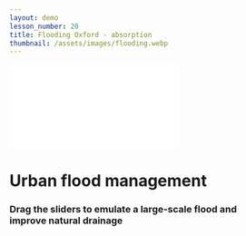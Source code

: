 ```yaml
---
layout: demo
lesson_number: 20
title: Flooding Oxford - absorption
thumbnail: /assets/images/flooding.webp
---
```


<!-- Simulation -->
<iframe id="simB" class="sim" src="/sim/?preset=floodingOxford&story&no_ui&lite" frameborder="0" loading="lazy"></iframe>

<!-- Sliders -->
<div style="display:flex;flex-direction:column;row-gap:10dvh;">
<div>
    <h1>Urban flood management</h1>
    <h3>Drag the sliders to emulate a large-scale flood and <br>improve natural drainage</h3>
    <p><vpde-reset iframe="simB"></vpde-reset></p>
</div>
<p style="text-align:center;margin-bottom:0;"><vpde-slider
    iframe="simB"
    name="r"
    label="River level"
    label-position="above"
    min-label="Normal"
    max-label="Surge"
    min="0.01"
    max="2"
    value="0.01"
    step="0.01"
></vpde-slider></p>
    <p style="text-align:center;margin-bottom:0;"><vpde-slider
    iframe="simB"
    name="a"
    label="Drainage"
    label-position="below"
    min-label="Normal"
    max-label="Improved"
    min="0.001"
    max="0.02"
    value="0.001"
></vpde-slider></p>
</div>
